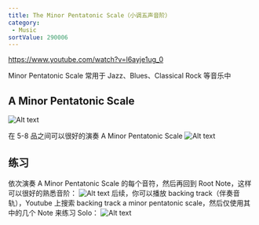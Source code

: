 ```yaml
---
title: The Minor Pentatonic Scale（小调五声音阶）
category:
 - Music
sortValue: 290006
---
```


https://www.youtube.com/watch?v=l6ayje1ug_0

Minor Pentatonic Scale 常用于 Jazz、Blues、Classical Rock 等音乐中

## A Minor Pentatonic Scale

![Alt text](image.png)

在 5-8 品之间可以很好的演奏 A Minor Pentatonic Scale
![Alt text](image-1.png)

## 练习

依次演奏 A Minor Pentatonic Scale 的每个音符，然后再回到 Root Note，这样可以很好的熟悉音阶：
![Alt text](image-2.png)
后续，你可以播放 backing track（伴奏音轨），Youtube 上搜索 backing track a minor pentatonic scale，然后仅使用其中的几个 Note 来练习 Solo：
![Alt text](image-3.png)


